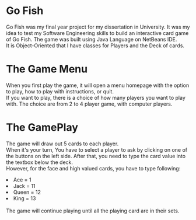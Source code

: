 # Go Fish
Go Fish was my final year project for my dissertation in University.
It was my idea to test my Software Engineering skills to build an interactive card game of Go Fish. The game was built using Java Language on NetBeans IDE.<br>
It is Object-Oriented that I have classes for Players and the Deck of cards.<br>

# The Game Menu
When you first play the game, it will open a menu homepage with the option to play, how to play with instructions, or quit.<br>
If you want to play, there is a choice of how many players you want to play with. The choice are from 2 to 4 player game, with computer players.<br>

# The GamePlay
The game will draw out 5 cards to each player.<br>
When it's your turn, You have to select a player to ask by clicking on one of the buttons on the left side. After that, you need to type the card value into the textbox below the deck.<br>
However, for the face and high valued cards, you have to type following:
<li>Ace = 1</li>
<li>Jack = 11</li>
<li>Queen = 12</li>
<li>King = 13</li><br>
The game will continue playing until all the playing card are in their sets.


